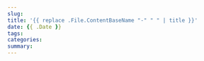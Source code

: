 ```yaml
---
slug:
title: '{{ replace .File.ContentBaseName "-" " " | title }}'
date: {{ .Date }}
tags: 
categories: 
summary: 
---
```

